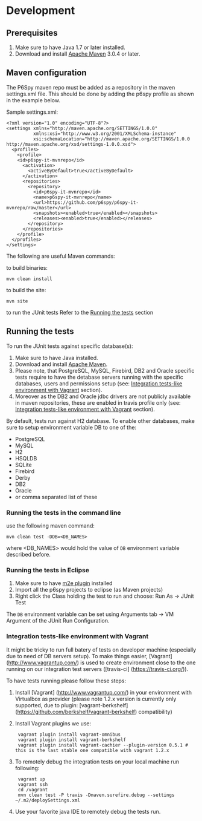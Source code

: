 # Development

## Prerequisites

1. Make sure to have Java 1.7 or later installed.
1. Download and install [Apache Maven](http://maven.apache.org) 3.0.4 or later.

## Maven configuration

The P6Spy maven repo must be added as a repository in the maven settings.xml file.  This should be done
by adding the p6spy profile as shown in the example below.

Sample settings.xml:

```
<?xml version="1.0" encoding="UTF-8"?>
<settings xmlns="http://maven.apache.org/SETTINGS/1.0.0"
          xmlns:xsi="http://www.w3.org/2001/XMLSchema-instance" 
          xsi:schemaLocation="http://maven.apache.org/SETTINGS/1.0.0 http://maven.apache.org/xsd/settings-1.0.0.xsd">
  <profiles>
    <profile>
    <id>p6spy-it-mvnrepo</id>
      <activation>
        <activeByDefault>true</activeByDefault>
      </activation>
      <repositories>
        <repository>
          <id>p6spy-it-mvnrepo</id>
          <name>p6spy-it-mvnrepo</name>
          <url>https://github.com/p6spy/p6spy-it-mvnrepo/raw/master</url>
          <snapshots><enabled>true</enabled></snapshots>
          <releases><enabled>true</enabled></releases>
        </repository>
      </repositories>
    </profile>
  </profiles>
</settings>
```

The following are useful Maven commands:

to build binaries:

    mvn clean install

 to build the site:

    mvn site

 to run the JUnit tests Refer to the [Running the tests](#tests) section

 
## <a name="tests">Running the tests</a>

To run the JUnit tests against specific database(s):

1. Make sure to have Java installed.
1. Download and install [Apache Maven](http://maven.apache.org).
1. Please note, that PostgreSQL, MySQL, Firebird, DB2 and Oracle specific tests require to have the detabase servers running with the specific databases, users and permissions setup (see: [Integration tests-like environment with Vagrant](#vagrant) section).
1. Moreover as the DB2 and Oracle jdbc drivers are not publicly available in maven repositories, these are enabled in travis profile only (see: [Integration tests-like environment with Vagrant](#vagrant) section).

By default, tests run against H2 database. To enable other databases, make sure to setup environment variable DB to one of the:

  * PostgreSQL
  * MySQL
  * H2 
  * HSQLDB
  * SQLite
  * Firebird
  * Derby
  * DB2
  * Oracle
  * or comma separated list of these


### Running the tests in the command line

use the following maven command:

    mvn clean test -DDB=<DB_NAMES>

where &lt;DB_NAMES&gt; would hold the value of `DB` environment variable described before.

### Running the tests in Eclipse

1. Make sure to have [m2e plugin](http://eclipse.org/m2e/) installed 
1. Import all the p6spy projects to eclipse (as Maven projects)
1. Right click the Class holding the test to run and choose: Run As -> JUnit Test

The `DB` environment variable can be set using Arguments tab -&gt; VM Argument of the JUnit Run Configuration.

### <a name="vagrant">Integration tests-like environment with Vagrant</a>

It might be tricky to run full batery of tests on developer machine (especially due to need of DB servers setup).
To make things easier, [Vagrant] (http://www.vagrantup.com/) is used to create environment close to the one running on our integration test servers ([travis-ci] (https://travis-ci.org/)).

To have tests running please follow these steps:

1. Install [Vagrant] (http://www.vagrantup.com/) in your environment with Virtualbox as provider (please note 1.2.x version is currently only supported, due to plugin: [vagrant-berkshelf] (https://github.com/berkshelf/vagrant-berkshelf) compatibility)
1. Install Vagrant plugins we use:

        vagrant plugin install vagrant-omnibus
        vagrant plugin install vagrant-berkshelf
        vagrant plugin install vagrant-cachier --plugin-version 0.5.1 # this is the last stable one compatible with vagrant 1.2.x

1. To remotely debug the integration tests on your local machine run following:

        vagrant up
        vagrant ssh
        cd /vagrant
        mvn clean test -P travis -Dmaven.surefire.debug --settings ~/.m2/deploySettings.xml
      
1. Use your favorite java IDE to remotely debug the tests run.

